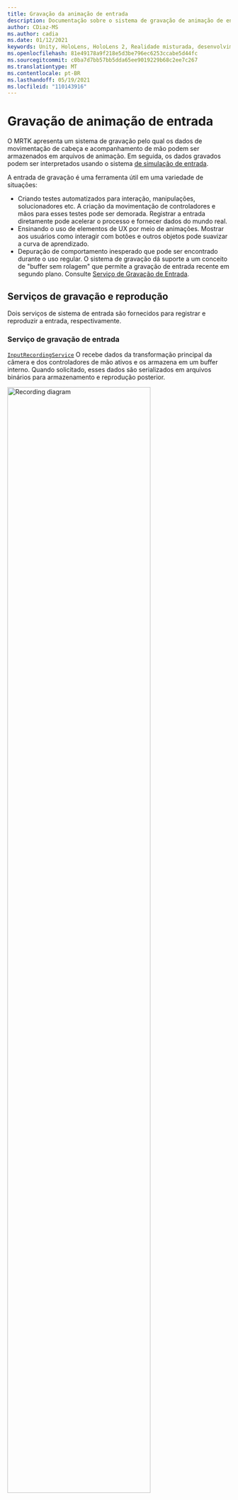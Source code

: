 ```yaml
---
title: Gravação da animação de entrada
description: Documentação sobre o sistema de gravação de animação de entrada no MRTK
author: CDiaz-MS
ms.author: cadia
ms.date: 01/12/2021
keywords: Unity, HoloLens, HoloLens 2, Realidade misturada, desenvolvimento, MRTK,
ms.openlocfilehash: 81e49178a9f218e5d3be796ec6253ccabe5d44fc
ms.sourcegitcommit: c0ba7d7bb57bb5dda65ee9019229b68c2ee7c267
ms.translationtype: MT
ms.contentlocale: pt-BR
ms.lasthandoff: 05/19/2021
ms.locfileid: "110143916"
---
```

# <a name="input-animation-recording"></a>Gravação de animação de entrada

O MRTK apresenta um sistema de gravação pelo qual os dados de movimentação de cabeça e acompanhamento de mão podem ser armazenados em arquivos de animação. Em seguida, os dados gravados podem ser interpretados usando o sistema [de simulação de entrada](input-simulation-service.md).

A entrada de gravação é uma ferramenta útil em uma variedade de situações:

* Criando testes automatizados para interação, manipulações, solucionadores etc. A criação da movimentação de controladores e mãos para esses testes pode ser demorada. Registrar a entrada diretamente pode acelerar o processo e fornecer dados do mundo real.
* Ensinando o uso de elementos de UX por meio de animações.
  Mostrar aos usuários como interagir com botões e outros objetos pode suavizar a curva de aprendizado.
* Depuração de comportamento inesperado que pode ser encontrado durante o uso regular.
  O sistema de gravação dá suporte a um conceito de "buffer sem rolagem" que permite a gravação de entrada recente em segundo plano.
  Consulte [Serviço de Gravação de Entrada](#input-recording-service).

## <a name="recording-and-playback-services"></a>Serviços de gravação e reprodução

Dois serviços de sistema de entrada são fornecidos para registrar e reproduzir a entrada, respectivamente.

### <a name="input-recording-service"></a>Serviço de gravação de entrada

[`InputRecordingService`](xref:Microsoft.MixedReality.Toolkit.Input.InputRecordingService) O recebe dados da transformação principal da câmera e dos controladores de mão ativos e os armazena em um buffer interno. Quando solicitado, esses dados são serializados em arquivos binários para armazenamento e reprodução posterior.

<a target="_blank" href="../images/input-simulation/MRTK_InputAnimation_RecordingDiagram.png">
  <img src="../images/input-simulation/MRTK_InputAnimation_RecordingDiagram.png" title="Animação de entrada de gravação" width="80%" alt="Recording diagram" class="center" />
</a>

Para iniciar a gravação de entrada, chame a [`StartRecording`](xref:Microsoft.MixedReality.Toolkit.Input.IMixedRealityInputRecordingService.StartRecording) função . [`StopRecording`](xref:Microsoft.MixedReality.Toolkit.Input.IMixedRealityInputRecordingService.StopRecording) pausa a gravação (mas não descarta os dados registrados até agora, use [`DiscardRecordedInput`](xref:Microsoft.MixedReality.Toolkit.Input.IMixedRealityInputRecordingService.DiscardRecordedInput) para fazer isso, se necessário).

Por padrão, o tamanho do buffer de gravação é limitado a 30 segundos. Isso permite que o serviço de registro Continue gravando em segundo plano sem acumular muitos dados e, em seguida, salve os últimos 30 segundos quando necessário. O intervalo de tempo pode ser alterado usando a [`RecordingBufferTimeLimit`](xref:Microsoft.MixedReality.Toolkit.Input.IMixedRealityInputRecordingService.RecordingBufferTimeLimit) propriedade, ou a gravação pode ser ilimitada usando a [`UseBufferTimeLimit`](xref:Microsoft.MixedReality.Toolkit.Input.IMixedRealityInputRecordingService.UseBufferTimeLimit) opção.

Os dados no buffer de gravação podem ser salvos em um arquivo binário usando a função [SaveInputAnimation](xref:Microsoft.MixedReality.Toolkit.Input.IMixedRealityInputRecordingService.SaveInputAnimation*) .

Para obter detalhes sobre o formato de arquivo binário, consulte [especificação de formato de arquivo de animação de entrada](input-animation-file-format.md).

### <a name="input-playback-service"></a>Serviço de reprodução de entrada

[`InputPlaybackService`](xref:Microsoft.MixedReality.Toolkit.Input.InputPlaybackService) lê um arquivo binário com dados de animação de entrada e, em seguida, aplica esses dados por meio do [InputSimulationService](xref:Microsoft.MixedReality.Toolkit.Input.InputSimulationService) para recriar os movimentos gravados.

<a target="_blank" href="../images/input-simulation/MRTK_InputAnimation_PlaybackDiagram.png">
  <img src="../images/input-simulation/MRTK_InputAnimation_PlaybackDiagram.png" title="Animação de entrada de retorno" width="80%" alt="Play Back diagram" class="center" />
</a>

Para começar a reproduzir a animação de entrada, ela deve ser carregada a partir de um arquivo usando a função [LoadInputAnimation](xref:Microsoft.MixedReality.Toolkit.Input.IMixedRealityInputPlaybackService.LoadInputAnimation*) .

Chame [Play](xref:Microsoft.MixedReality.Toolkit.Input.IMixedRealityInputPlaybackService.Play), [Pause](xref:Microsoft.MixedReality.Toolkit.Input.IMixedRealityInputPlaybackService.Play)ou [pare](xref:Microsoft.MixedReality.Toolkit.Input.IMixedRealityInputPlaybackService.Stop) para controlar a reprodução da animação.

O tempo de animação atual também pode ser controlado diretamente com a propriedade [localtime](xref:Microsoft.MixedReality.Toolkit.Input.IMixedRealityInputPlaybackService.LocalTime) .

> [!WARNING]
> O loop ou a redefinição da animação de entrada ou [`LocalTime`](xref:Microsoft.MixedReality.Toolkit.Input.IMixedRealityInputPlaybackService.LocalTime) da configuração diretamente pela depuração da linha do tempo pode gerar resultados inesperados ao manipular a cena! Somente os movimentos de entrada são registrados, quaisquer alterações adicionais como mover objetos ou inverter opções não serão redefinidas. Certifique-se de recarregar a cena se forem feitas alterações irreversíveis.

### <a name="editor-tools-for-recording-and-playing-input-animation"></a>Ferramentas do editor para gravar e reproduzir a animação de entrada

Existem várias ferramentas no editor do Unity para gravar e examinar a animação de entrada. Essas ferramentas podem ser acessadas na [janela de ferramentas de simulação de entrada](input-simulation-service.md#input-simulation-tools-window), que pode ser aberta no menu de simulação de > do kit de ferramentas de _realidade misturada >_ .

> [!NOTE]
> A gravação e a reprodução de entrada funcionam somente durante o modo de reprodução.

A janela de gravação de entrada tem dois modos:

* _Gravação_ para gravar entrada durante o modo de reprodução e salvá-la em arquivos de animação.

  Ao ativar o botão de gravação, o [`InputRecordingService`](xref:Microsoft.MixedReality.Toolkit.Input.InputRecordingService) está habilitado para registrar a entrada.
  Ao desligar o botão de gravação, uma seleção de salvar arquivo é mostrada e a animação de entrada gravada é salva no destino selecionado.

  O limite de tempo do buffer também pode ser alterado nesse modo.

* _Reprodução_ para carregar arquivos de animação e recriar a entrada por meio do sistema de simulação de entrada.

  Uma animação deve ser carregada nesse modo primeiro. Depois de gravar a entrada no modo de gravação, a animação resultante é carregada automaticamente. Como alternativa, clique no botão "Carregar" para selecionar um arquivo de animação existente.

  Os botões de controle de tempo da esquerda para a direita são:

  * _Redefinir_ o tempo de reprodução para o início da animação.
  * _Reproduzir_ animação continuamente ao longo do tempo.
  * _Avance_ uma etapa.

  O controle deslizante também pode ser usado para limpar a linha do tempo de animação.

> [!WARNING]
> Fazer loop ou redefinir a animação de entrada ou depurar a linha do tempo pode gerar resultados inesperados ao manipular a cena! Somente os movimentos de entrada são registrados, quaisquer alterações adicionais, como mover objetos ou alternar comutadores, não serão redefinidas. Certifique-se de recarregar a cena se alterações irreversíveis foram feitas.
